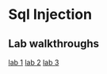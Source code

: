 # Sql Injection

## Lab walkthroughs
[lab 1](/PortSwigger_Web_Security_Academy/SQL_Injection/lab1/lab1.md)
[lab 2](/PortSwigger_Web_Security_Academy/SQL_Injection/lab2/lab2.md)
[lab 3](/PortSwigger_Web_Security_Academy/SQL_Injection/lab3/lab3.md)
